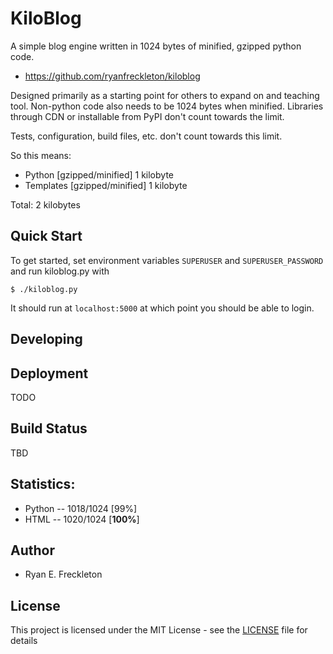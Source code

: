 KiloBlog
========
A simple blog engine written in 1024 bytes of minified, gzipped python code.

- https://github.com/ryanfreckleton/kiloblog

Designed primarily as a starting point for others to expand on and teaching tool.
Non-python code also needs to be 1024 bytes when minified.
Libraries through CDN or installable from PyPI don't count towards the limit.

Tests, configuration, build files, etc. don't count towards this limit.

So this means:

- Python [gzipped/minified] 1 kilobyte
- Templates [gzipped/minified] 1 kilobyte

Total: 2 kilobytes

Quick Start
-----------
To get started, set environment variables `SUPERUSER` and `SUPERUSER_PASSWORD` and run kiloblog.py with

    $ ./kiloblog.py

It should run at `localhost:5000` at which point you should be able to login.

Developing
----------

Deployment
----------
TODO

Build Status
------------
TBD

Statistics:
-----------
- Python -- 1018/1024 [99%]
- HTML -- 1020/1024 [**100%**]


Author
------
- Ryan E. Freckleton

License
-------
This project is licensed under the MIT License - see the [LICENSE](LICENSE) file for details

